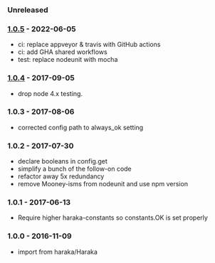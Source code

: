 ### Unreleased


### [1.0.5] - 2022-06-05

- ci: replace appveyor & travis with GitHub actions
- ci: add GHA shared workflows
- test: replace nodeunit with mocha


### [1.0.4] - 2017-09-05

- drop node 4.x testing.


### 1.0.3 - 2017-08-06

- corrected config path to always_ok setting


### 1.0.2 - 2017-07-30

- declare booleans in config.get
- simplify a bunch of the follow-on code
- refactor away 5x redundancy
- remove Mooney-isms from nodeunit and use npm version


### 1.0.1 - 2017-06-13

- Require higher haraka-constants so constants.OK is set properly


### 1.0.0 - 2016-11-09

- import from haraka/Haraka


[1.0.4]: https://github.com/haraka/haraka-plugin-syslog/releases/tag/1.0.4
[1.0.5]: https://github.com/haraka/haraka-plugin-syslog/releases/tag/1.0.5
